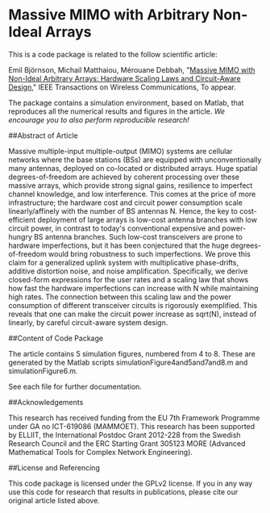 Massive MIMO with Arbitrary Non-Ideal Arrays
==================

This is a code package is related to the follow scientific article:

Emil Björnson, Michail Matthaiou, Mérouane Debbah, "[Massive MIMO with Non-Ideal Arbitrary Arrays: Hardware Scaling Laws and Circuit-Aware Design](http://arxiv.org/pdf/1409.0875)," IEEE Transactions on Wireless Communications, To appear.

The package contains a simulation environment, based on Matlab, that reproduces all the numerical results and figures in the article. *We encourage you to also perform reproducible research!*


##Abstract of Article

Massive multiple-input multiple-output (MIMO) systems are cellular networks where the base stations (BSs) are equipped with unconventionally many antennas, deployed on co-located or distributed arrays. Huge spatial degrees-of-freedom are achieved by coherent processing over these massive arrays, which provide strong signal gains, resilience to imperfect channel knowledge, and low interference. This comes at the price of more infrastructure; the hardware cost and circuit power consumption scale linearly/affinely with the number of BS antennas N. Hence, the key to cost-efficient deployment of large arrays is low-cost antenna branches with low circuit power, in contrast to today's conventional expensive and power-hungry BS antenna branches. Such low-cost transceivers are prone to hardware imperfections, but it has been conjectured that the huge degrees-of-freedom would bring robustness to such imperfections. We prove this claim for a generalized uplink system with multiplicative phase-drifts, additive distortion noise, and noise amplification. Specifically, we derive closed-form expressions for the user rates and a scaling law that shows how fast the hardware imperfections can increase with N while maintaining high rates. The connection between this scaling law and the power consumption of different transceiver circuits is rigorously exemplified. This reveals that one can make the circuit power increase as sqrt(N), instead of linearly, by careful circuit-aware system design.


##Content of Code Package

The article contains 5 simulation figures, numbered from 4 to 8. These are generated by the Matlab scripts simulationFigure4and5and7and8.m and simulationFigure6.m. 

See each file for further documentation. 


##Acknowledgements

This research has received funding from the EU 7th Framework Programme under GA no ICT-619086 (MAMMOET). This research has been supported by ELLIIT, the International Postdoc Grant 2012-228 from the Swedish Research Council and the ERC Starting Grant 305123 MORE (Advanced Mathematical Tools for Complex Network Engineering).


##License and Referencing

This code package is licensed under the GPLv2 license. If you in any way use this code for research that results in publications, please cite our original article listed above.
